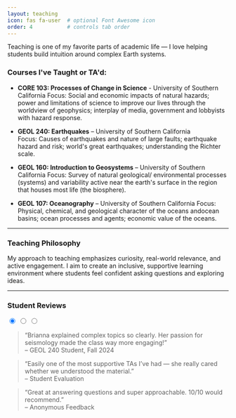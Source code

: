 ```yaml
---
layout: teaching
icon: fas fa-user  # optional Font Awesome icon
order: 4           # controls tab order
---
```


Teaching is one of my favorite parts of academic life — I love helping students build intuition around complex Earth systems.

### Courses I've Taught or TA'd:

- **CORE 103: Processes of Change in Science** - University of Southern California
  Focus: Social and economic impacts of natural hazards; power and limitations of science to improve our lives through the
worldview of geophysics; interplay of media, government and lobbyists with hazard response.

- **GEOL 240: Earthquakes** – University of Southern California  
  Focus: Causes of earthquakes and nature of large faults; earthquake hazard and risk; world's great earthquakes; understanding the Richter scale.

- **GEOL 160: Introduction to Geosystems** – University of Southern California
  Focus: Survey of natural geological/ environmental processes (systems) and variability active near the earth's surface in the region that houses most life (the biosphere).

- **GEOL 107: Oceanography** – University of Southern California
  Focus: Physical, chemical, and geological character of the oceans andocean basins; ocean processes and agents; economic value of the oceans. 

---

### Teaching Philosophy

My approach to teaching emphasizes curiosity, real-world relevance, and active engagement. I aim to create an inclusive, supportive learning environment where students feel confident asking questions and exploring ideas.

---

### Student Reviews

<div class="testimonial-carousel">
  <input type="radio" name="review" id="rev1" checked>
  <input type="radio" name="review" id="rev2">
  <input type="radio" name="review" id="rev3">

  <div class="testimonials">
    <div class="review" id="review1">
      <blockquote>
        “Brianna explained complex topics so clearly. Her passion for seismology made the class way more engaging!”
        <footer>– GEOL 240 Student, Fall 2024</footer>
      </blockquote>
    </div>
    <div class="review" id="review2">
      <blockquote>
        “Easily one of the most supportive TAs I’ve had — she really cared whether we understood the material.”
        <footer>– Student Evaluation</footer>
      </blockquote>
    </div>
    <div class="review" id="review3">
      <blockquote>
        “Great at answering questions and super approachable. 10/10 would recommend.”
        <footer>– Anonymous Feedback</footer>
      </blockquote>
    </div>
  </div>

  <div class="carousel-nav">
    <label for="rev1"></label>
    <label for="rev2"></label>
    <label for="rev3"></label>
  </div>
</div>

